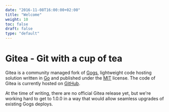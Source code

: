 ```yaml
---
date: "2016-11-08T16:00:00+02:00"
title: "Welcome"
weight: 10
toc: false
draft: false
type: "default"
---
```


# Gitea - Git with a cup of tea

Gitea is a community managed fork of [Gogs](http://gogs.io), lightweight code hosting solution written in [Go](https://golang.org/) and published under the [MIT](https://github.com/gogits/gogs/blob/master/LICENSE) license. The code of Gitea is currently hosted on [GitHub](https://github.com/go-gitea/).

At the time of writing, there are no official Gitea release yet, but we're working hard to get to 1.0.0 in a way that would allow seamless upgrades of existing Gogs deploys.

